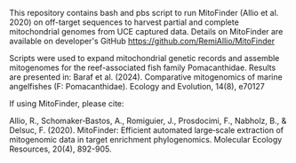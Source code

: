 This repository contains bash and pbs script to run MitoFinder (Allio et al. 2020) on off-target sequences to harvest partial and complete mitochondrial genomes from UCE captured data.
Details on MitoFinder are available on developer's GitHub https://github.com/RemiAllio/MitoFinder

Scripts were used to expand mitochondrial genetic records and assemble mitogenomes for the reef-associated fish family Pomacanthidae. Results are presented in:
Baraf et al. (2024). Comparative mitogenomics of marine angelfishes (F: Pomacanthidae). Ecology and Evolution, 14(8), e70127

If using MitoFinder, please cite:

Allio, R., Schomaker‐Bastos, A., Romiguier, J., Prosdocimi, F., Nabholz, B., & Delsuc, F. (2020). MitoFinder: Efficient automated large‐scale extraction of mitogenomic data in target enrichment phylogenomics. Molecular Ecology Resources, 20(4), 892-905.
